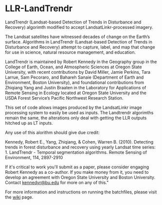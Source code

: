 # LLR-LandTrendr
LandTrendr (Landsat-based Detection of Trends in Disturbance and Recovery) algorimth modified to accept LandsatLinkr-processed imagery.

The Landsat satellites have witnessed decades of change on the Earth’s surface. Algorithms in LandTrendr (Landsat-based Detection of Trends in Disturbance and Recovery) attempt to capture, label, and map that change for use in science, natural resource management, and education.

LandTrendr is maintained by Robert Kennedy in the Geography group in the College of Earth, Ocean, and Atmospheric Sciences at Oregon State University, with recent contributions by David Miller, Jamie Perkins, Tara Larrue, Sam Pecoraro, and Bahareh Sanaie (Department of Earth and Environment, Boston University), and foundational contributions from Zhiqiang Yang and Justin Braaten in the Laboratory for Applications of Remote Sensing in Ecology located at Oregon State University and the USDA Forest Service’s Pacific Northwest Research Station.

This set of code allows images produced by the LandsatLinkr image processing system to easily be used as inputs. The Landtrendr algorimths remain the same, the alterations only deal with getting the LLR outputs hitched up as LT inputs.


Any use of this alorithm should give due credit:

Kennedy, Robert E., Yang, Zhiqiang, & Cohen, Warren B. (2010). Detecting trends in forest disturbance and recovery using yearly Landsat time series: 1. LandTrendr - Temporal segmentation algorithms. Remote Sensing of Environment, 114, 2897-2910

If it's critical to work you'll submit as a paper, please consider engaging Robert Kennedy as a co-author. If you make money from it, you need to develop an agreement with Oregon State University and Boston University.
Contact kennedyr@bu.edu for more on any of this."

For more information and instructions on running the batchfiles, please visit the [wiki](https://github.com/jdbcode/LLR-LandTrendr/wiki) page.
